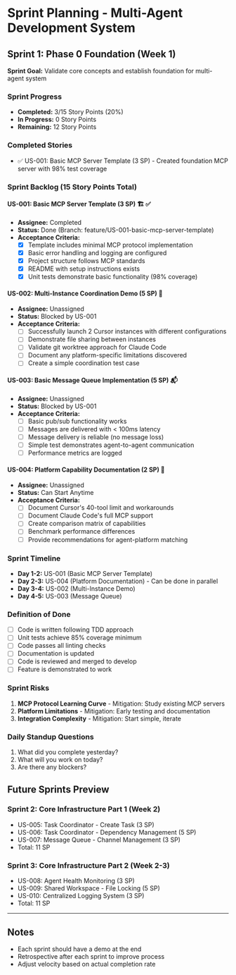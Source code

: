 # Sprint Planning - Multi-Agent Development System

## Sprint 1: Phase 0 Foundation (Week 1)
**Sprint Goal:** Validate core concepts and establish foundation for multi-agent system

### Sprint Progress
- **Completed:** 3/15 Story Points (20%)
- **In Progress:** 0 Story Points
- **Remaining:** 12 Story Points

### Completed Stories
- ✅ US-001: Basic MCP Server Template (3 SP) - Created foundation MCP server with 98% test coverage

### Sprint Backlog (15 Story Points Total)

#### US-001: Basic MCP Server Template (3 SP) 🏗️ ✅
- **Assignee:** Completed
- **Status:** Done (Branch: feature/US-001-basic-mcp-server-template)
- **Acceptance Criteria:**
  - [x] Template includes minimal MCP protocol implementation
  - [x] Basic error handling and logging are configured
  - [x] Project structure follows MCP standards
  - [x] README with setup instructions exists
  - [x] Unit tests demonstrate basic functionality (98% coverage)

#### US-002: Multi-Instance Coordination Demo (5 SP) 🔄
- **Assignee:** Unassigned
- **Status:** Blocked by US-001
- **Acceptance Criteria:**
  - [ ] Successfully launch 2 Cursor instances with different configurations
  - [ ] Demonstrate file sharing between instances
  - [ ] Validate git worktree approach for Claude Code
  - [ ] Document any platform-specific limitations discovered
  - [ ] Create a simple coordination test case

#### US-003: Basic Message Queue Implementation (5 SP) 📬
- **Assignee:** Unassigned
- **Status:** Blocked by US-001
- **Acceptance Criteria:**
  - [ ] Basic pub/sub functionality works
  - [ ] Messages are delivered with < 100ms latency
  - [ ] Message delivery is reliable (no message loss)
  - [ ] Simple test demonstrates agent-to-agent communication
  - [ ] Performance metrics are logged

#### US-004: Platform Capability Documentation (2 SP) 📖
- **Assignee:** Unassigned
- **Status:** Can Start Anytime
- **Acceptance Criteria:**
  - [ ] Document Cursor's 40-tool limit and workarounds
  - [ ] Document Claude Code's full MCP support
  - [ ] Create comparison matrix of capabilities
  - [ ] Benchmark performance differences
  - [ ] Provide recommendations for agent-platform matching

### Sprint Timeline
- **Day 1-2:** US-001 (Basic MCP Server Template)
- **Day 2-3:** US-004 (Platform Documentation) - Can be done in parallel
- **Day 3-4:** US-002 (Multi-Instance Demo)
- **Day 4-5:** US-003 (Message Queue)

### Definition of Done
- [ ] Code is written following TDD approach
- [ ] Unit tests achieve 85% coverage minimum
- [ ] Code passes all linting checks
- [ ] Documentation is updated
- [ ] Code is reviewed and merged to develop
- [ ] Feature is demonstrated to work

### Sprint Risks
1. **MCP Protocol Learning Curve** - Mitigation: Study existing MCP servers
2. **Platform Limitations** - Mitigation: Early testing and documentation
3. **Integration Complexity** - Mitigation: Start simple, iterate

### Daily Standup Questions
1. What did you complete yesterday?
2. What will you work on today?
3. Are there any blockers?

## Future Sprints Preview

### Sprint 2: Core Infrastructure Part 1 (Week 2)
- US-005: Task Coordinator - Create Task (3 SP)
- US-006: Task Coordinator - Dependency Management (5 SP)
- US-007: Message Queue - Channel Management (3 SP)
- Total: 11 SP

### Sprint 3: Core Infrastructure Part 2 (Week 2-3)
- US-008: Agent Health Monitoring (3 SP)
- US-009: Shared Workspace - File Locking (5 SP)
- US-010: Centralized Logging System (3 SP)
- Total: 11 SP

---

## Notes
- Each sprint should have a demo at the end
- Retrospective after each sprint to improve process
- Adjust velocity based on actual completion rate 